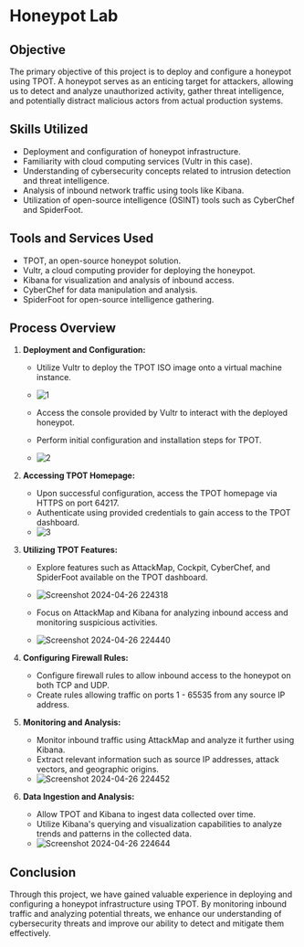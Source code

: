 
# Honeypot Lab

## Objective

The primary objective of this project is to deploy and configure a honeypot using TPOT. A honeypot serves as an enticing target for attackers, allowing us to detect and analyze unauthorized activity, gather threat intelligence, and potentially distract malicious actors from actual production systems.

## Skills Utilized

- Deployment and configuration of honeypot infrastructure.
- Familiarity with cloud computing services (Vultr in this case).
- Understanding of cybersecurity concepts related to intrusion detection and threat intelligence.
- Analysis of inbound network traffic using tools like Kibana.
- Utilization of open-source intelligence (OSINT) tools such as CyberChef and SpiderFoot.

## Tools and Services Used

- TPOT, an open-source honeypot solution.
- Vultr, a cloud computing provider for deploying the honeypot.
- Kibana for visualization and analysis of inbound access.
- CyberChef for data manipulation and analysis.
- SpiderFoot for open-source intelligence gathering.

## Process Overview

1. **Deployment and Configuration:**
   - Utilize Vultr to deploy the TPOT ISO image onto a virtual machine instance.
   - ![1](https://github.com/OlaleyeAyobami/Honey-Pot-Lab/assets/167548326/e10c65bb-6084-4aa0-900c-cef45d885fff)

   - Access the console provided by Vultr to interact with the deployed honeypot.
   - Perform initial configuration and installation steps for TPOT.
   - ![2](https://github.com/OlaleyeAyobami/Honey-Pot-Lab/assets/167548326/dcd84666-ba98-4fe4-8478-4677850502d5)


2. **Accessing TPOT Homepage:**
   - Upon successful configuration, access the TPOT homepage via HTTPS on port 64217.
   - Authenticate using provided credentials to gain access to the TPOT dashboard.
   - ![3](https://github.com/OlaleyeAyobami/Honey-Pot-Lab/assets/167548326/fcf50819-87d9-4b1a-9fdc-c5ae5909d036)


3. **Utilizing TPOT Features:**
   - Explore features such as AttackMap, Cockpit, CyberChef, and SpiderFoot available on the TPOT dashboard.
   - ![Screenshot 2024-04-26 224318](https://github.com/OlaleyeAyobami/Honey-Pot-Lab/assets/167548326/9f4a5e10-1de8-4ea6-bc92-dde6af7850c9)

   - Focus on AttackMap and Kibana for analyzing inbound access and monitoring suspicious activities.
   - ![Screenshot 2024-04-26 224440](https://github.com/OlaleyeAyobami/Honey-Pot-Lab/assets/167548326/ec543e31-9abf-4d5b-a651-a3eedc3e87ec)


4. **Configuring Firewall Rules:**
   - Configure firewall rules to allow inbound access to the honeypot on both TCP and UDP.
   - Create rules allowing traffic on ports 1 - 65535 from any source IP address.

5. **Monitoring and Analysis:**
   - Monitor inbound traffic using AttackMap and analyze it further using Kibana.
   - Extract relevant information such as source IP addresses, attack vectors, and geographic origins.
   - ![Screenshot 2024-04-26 224452](https://github.com/OlaleyeAyobami/Honey-Pot-Lab/assets/167548326/56ed8ac2-4529-4cfe-bf71-e362c9700dcc)


6. **Data Ingestion and Analysis:**
   - Allow TPOT and Kibana to ingest data collected over time.
   - Utilize Kibana's querying and visualization capabilities to analyze trends and patterns in the collected data.
   - ![Screenshot 2024-04-26 224644](https://github.com/OlaleyeAyobami/Honey-Pot-Lab/assets/167548326/416f9790-53ac-4b8a-84d8-57bc2b5fafd9)


## Conclusion

Through this project, we have gained valuable experience in deploying and configuring a honeypot infrastructure using TPOT. By monitoring inbound traffic and analyzing potential threats, we enhance our understanding of cybersecurity threats and improve our ability to detect and mitigate them effectively.

